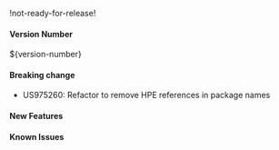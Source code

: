!not-ready-for-release!

#### Version Number
${version-number}

#### Breaking change
- US975260: Refactor to remove HPE references in package names

#### New Features

#### Known Issues
